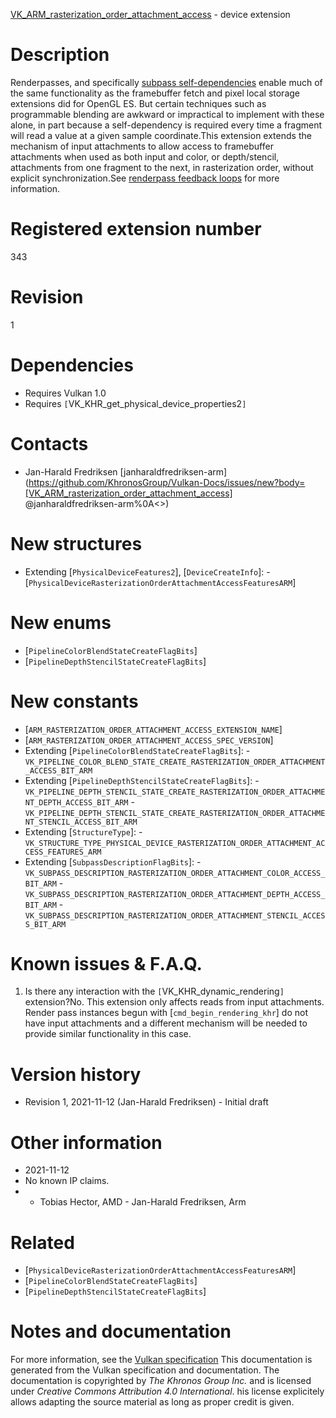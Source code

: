 [VK_ARM_rasterization_order_attachment_access](https://www.khronos.org/registry/vulkan/specs/1.3-extensions/man/html/VK_ARM_rasterization_order_attachment_access.html) - device extension

# Description
Renderpasses, and specifically
[subpass
self-dependencies](https://www.khronos.org/registry/vulkan/specs/1.3-extensions/html/vkspec.html#synchronization-pipeline-barriers-subpass-self-dependencies) enable much of the same functionality as the framebuffer
fetch and pixel local storage extensions did for OpenGL ES.
But certain techniques such as programmable blending are awkward or
impractical to implement with these alone, in part because a self-dependency
is required every time a fragment will read a value at a given sample
coordinate.This extension extends the mechanism of input attachments to allow access to
framebuffer attachments when used as both input and color, or depth/stencil,
attachments from one fragment to the next, in rasterization order, without
explicit synchronization.See [renderpass feedback loops](https://www.khronos.org/registry/vulkan/specs/1.3-extensions/html/vkspec.html#renderpass-feedbackloop) for more
information.

# Registered extension number
343

# Revision
1

# Dependencies
- Requires Vulkan 1.0
- Requires `[`VK_KHR_get_physical_device_properties2`]`

# Contacts
- Jan-Harald Fredriksen [janharaldfredriksen-arm](https://github.com/KhronosGroup/Vulkan-Docs/issues/new?body=[VK_ARM_rasterization_order_attachment_access] @janharaldfredriksen-arm%0A<<Here describe the issue or question you have about the VK_ARM_rasterization_order_attachment_access extension>>)

# New structures
- Extending [`PhysicalDeviceFeatures2`], [`DeviceCreateInfo`]:  - [`PhysicalDeviceRasterizationOrderAttachmentAccessFeaturesARM`]

# New enums
- [`PipelineColorBlendStateCreateFlagBits`]
- [`PipelineDepthStencilStateCreateFlagBits`]

# New constants
- [`ARM_RASTERIZATION_ORDER_ATTACHMENT_ACCESS_EXTENSION_NAME`]
- [`ARM_RASTERIZATION_ORDER_ATTACHMENT_ACCESS_SPEC_VERSION`]
- Extending [`PipelineColorBlendStateCreateFlagBits`]:  - `VK_PIPELINE_COLOR_BLEND_STATE_CREATE_RASTERIZATION_ORDER_ATTACHMENT_ACCESS_BIT_ARM` 
- Extending [`PipelineDepthStencilStateCreateFlagBits`]:  - `VK_PIPELINE_DEPTH_STENCIL_STATE_CREATE_RASTERIZATION_ORDER_ATTACHMENT_DEPTH_ACCESS_BIT_ARM`  - `VK_PIPELINE_DEPTH_STENCIL_STATE_CREATE_RASTERIZATION_ORDER_ATTACHMENT_STENCIL_ACCESS_BIT_ARM` 
- Extending [`StructureType`]:  - `VK_STRUCTURE_TYPE_PHYSICAL_DEVICE_RASTERIZATION_ORDER_ATTACHMENT_ACCESS_FEATURES_ARM` 
- Extending [`SubpassDescriptionFlagBits`]:  - `VK_SUBPASS_DESCRIPTION_RASTERIZATION_ORDER_ATTACHMENT_COLOR_ACCESS_BIT_ARM`  - `VK_SUBPASS_DESCRIPTION_RASTERIZATION_ORDER_ATTACHMENT_DEPTH_ACCESS_BIT_ARM`  - `VK_SUBPASS_DESCRIPTION_RASTERIZATION_ORDER_ATTACHMENT_STENCIL_ACCESS_BIT_ARM`

# Known issues & F.A.Q.
1) Is there any interaction with the `[`VK_KHR_dynamic_rendering`]`
extension?No.
This extension only affects reads from input attachments.
Render pass instances begun with [`cmd_begin_rendering_khr`] do not have
input attachments and a different mechanism will be needed to provide
similar functionality in this case.

# Version history
- Revision 1, 2021-11-12 (Jan-Harald Fredriksen)  - Initial draft

# Other information
* 2021-11-12
* No known IP claims.
*   - Tobias Hector, AMD  - Jan-Harald Fredriksen, Arm

# Related
- [`PhysicalDeviceRasterizationOrderAttachmentAccessFeaturesARM`]
- [`PipelineColorBlendStateCreateFlagBits`]
- [`PipelineDepthStencilStateCreateFlagBits`]

# Notes and documentation
For more information, see the [Vulkan specification](https://www.khronos.org/registry/vulkan/specs/1.3-extensions/html/vkspec.html)
This documentation is generated from the Vulkan specification and documentation.
The documentation is copyrighted by *The Khronos Group Inc.* and is licensed under *Creative Commons Attribution 4.0 International*.
his license explicitely allows adapting the source material as long as proper credit is given.
        